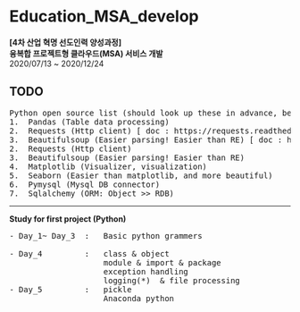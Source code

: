 # Education_MSA_develop
**[4차 산업 혁명 선도인력 양성과정]** <br>
**융복합 프로젝트형 클라우드(MSA) 서비스 개발** <br>
2020/07/13 ~ 2020/12/24<br>


**TODO**<br>
------
<pre>
Python open source list (should look up these in advance, before the class)
1.	Pandas (Table data processing)
2.	Requests (Http client) [ doc : https://requests.readthedocs.io/en/master/ ]
3.	Beautifulsoup (Easier parsing! Easier than RE) [ doc : https://www.crummy.com/software/BeautifulSoup/ ]
2.	Requests (Http client)
3.	Beautifulsoup (Easier parsing! Easier than RE) 
4.	Matplotlib (Visualizer, visualization)
5.	Seaborn (Easier than matplotlib, and more beautiful) 
6.	Pymysql (Mysql DB connector)
7.	Sqlalchemy (ORM: Object >> RDB)
</pre>


------
**Study for first project (Python)**
<pre>
- Day_1~ Day_3  :   Basic python grammers<br>
- Day_4         :   class & object
                    module & import & package
                    exception handling
                    logging(*)  & file processing
- Day_5         :   pickle
                    Anaconda python

</pre>


